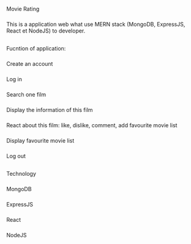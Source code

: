 Movie Rating

###
This is a application web what use MERN stack (MongoDB, ExpressJS, React et NodeJS) to developer.

##
Fucntion of application:

###
Create an account

###
Log in

###
Search one film

###
Display the information of this film

###
React about this film: like, dislike, comment, add favourite movie list

###
Display favourite movie list

###
Log out


##
Technology

###
MongoDB

###
ExpressJS

###
React

###
NodeJS

